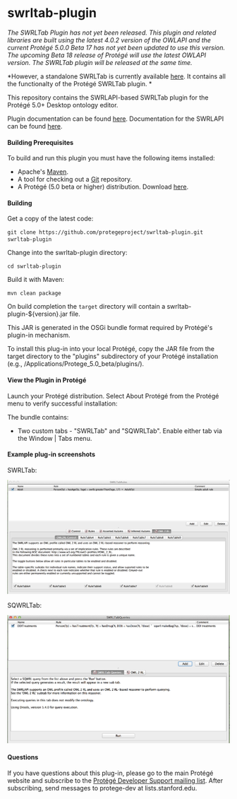 # swrltab-plugin

*The SWRLTab Plugin has not yet been released. This plugin and related libraries are built using the latest 4.0.2 version of the OWLAPI and the current Protégé 5.0.0 Beta 17 has not yet been updated to use this version. The upcoming Beta 18 release of Protégé will use the latest OWLAPI version. The SWRLTab plugin will be released at the same time.*

*However, a standalone SWRLTab is currently available [here](https://github.com/protegeproject/swrltab). It contains all the functionalty of the Protégé SWRLTab plugin. *

This repository contains the SWRLAPI-based SWRLTab plugin for the Protégé 5.0+ Desktop ontology editor. 

Plugin documentation can be found [here](https://github.com/protegeproject/swrltab-plugin/wiki).
Documentation for the SWRLAPI can be found [here](https://github.com/protegeproject/swrlapi/wiki).

#### Building Prerequisites

To build and run this plugin you must have the following items installed:

+ Apache's [Maven](http://maven.apache.org/index.html).
+ A tool for checking out a [Git](http://git-scm.com/) repository.
+ A Protégé (5.0 beta or higher) distribution. Download [here](http://protege.stanford.edu/download/protege/5.0/snapshots/).

#### Building

Get a copy of the latest code:

    git clone https://github.com/protegeproject/swrltab-plugin.git swrltab-plugin
    
Change into the swrltab-plugin directory:

    cd swrltab-plugin

Build it with Maven:

    mvn clean package  

On build completion the ```target``` directory will contain a swrltab-plugin-${version}.jar file.

This JAR is generated in the OSGi bundle format required by Protégé's plugin-in mechanism.

To install this plug-in into your local Protégé, copy the JAR file from the target directory to the "plugins" subdirectory of your Protégé installation (e.g.,
/Applications/Protege_5.0_beta/plugins/).
 
#### View the Plugin in Protégé

Launch your Protégé distribution. Select About Protégé from the Protégé menu to verify successful installation:

The  bundle contains:

+ Two custom tabs - "SWRLTab" and "SQWRLTab". Enable either tab via the Window | Tabs menu.
 
#### Example plug-in screenshots

SWRLTab:

![SWRLTab](/img/SWRLTab.png?raw=true "SWRLTab")

SQWRLTab:

![SQWRLTab](/img/SQWRLTab.png?raw=true "SQWRLTab")

#### Questions

If you have questions about this plug-in, please go to the main
Protégé website and subscribe to the [Protégé Developer Support
mailing list](http://protege.stanford.edu/support.php#mailingListSupport).
After subscribing, send messages to protege-dev at lists.stanford.edu.

